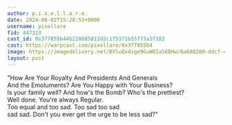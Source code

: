 ```yaml
---
author: p.i.x.e.l.l.a.r.e.
date: 2024-06-02T15:28:53+0000
username: pixellare
fid: 447323
cast_id: 0x377855b44b228685812d2c1f5371b55f73a3f182
cast: https://warpcast.com/pixellare/0x377855b4
image: https://imagedelivery.net/BXluQx4ige9GuW0Ia56BHw/6a608280-ddcf-4fca-8464-0cf1f5cf5200/original
layout: post
---
```

"How Are Your Royalty And Presidents And Generals  
And the Emoluments? Are You Happy with Your Business?  
Is your family well? And how's the Bomb? Who's the prettiest?  
Well done. You're always Regular.  
Too equal and too sad. Too sad too sad  
sad sad. Don't you ever get the urge to be less sad?"  

<img src='https://imagedelivery.net/BXluQx4ige9GuW0Ia56BHw/6a608280-ddcf-4fca-8464-0cf1f5cf5200/original' alt='' referrerpolicy='no-referrer'/>